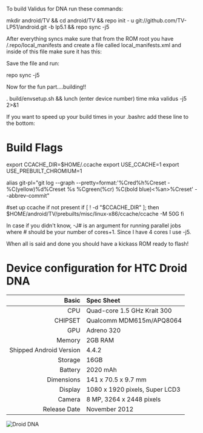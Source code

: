 To build Validus for DNA run these commands:

mkdir android/TV && cd android/TV && repo init - u git://github.com/TV-LP51/android.git -b lp5.1 && repo sync -j5

After everything syncs make sure that from the ROM root you have /.repo/local_manifests and create a file called local_manifests.xml and inside of this file make sure it has this:

<?xml version="1.0" encoding="UTF-8"?>
<manifest>

<project path="device/htc/dlx" name="Oggie7797/android_device_htc_dlx" revision="cm-12.1" remote="gh" />
<project path="device/htc/msm8960-common" name="CyanogenMod/android_device_htc_msm8960-common" revision="cm-12.1" remote="gh" />
<project path="device/qcom/common" name="CyanogenMod/android_device_qcom_common" revision="cm-12.1" remote="gh" />
<project path="kernel/htc/m7" name="CyanogenMod/android_kernel_htc_m7" revision="cm-12.1" remote="gh" />
<project path="vendor/htc" name="proprietary_vendor_htc" revision="cm-12.1" remote="tm" />
</manifest>

Save the file and run:

repo sync -j5

Now for the fun part....building!!

. build/envsetup.sh && lunch
(enter device number)
time mka validus -j5 2>&1

If you want to speed up your build times in your .bashrc add these line to the bottom:

# Build Flags
export CCACHE_DIR=$HOME/.ccache
export USE_CCACHE=1
export USE_PREBUILT_CHROMIUM=1

alias git-pl="git log --graph --pretty=format:'%Cred%h%Creset -%C(yellow)%d%Creset %s %Cgreen(%cr) %C(bold blue)<%an>%Creset' --abbrev-commit"

#set up ccache if not present
if [ ! -d "$CCACHE_DIR" ]; then
    $HOME/android/TV/prebuilts/misc/linux-x86/ccache/ccache -M 50G
fi

In case if you didn't know, -J# is an argument for running parallel jobs where # should be your number of cores+1. Since I have 4 cores I use -j5.

When all is said and done you should have a kickass ROM ready to flash!

Device configuration for HTC Droid DNA
=====================================

Basic   | Spec Sheet
-------:|:-------------------------
CPU     | Quad-core 1.5 GHz Krait 300
CHIPSET | Qualcomm MDM615m/APQ8064
GPU     | Adreno 320
Memory  | 2GB RAM
Shipped Android Version | 4.4.2
Storage | 16GB
Battery | 2020 mAh
Dimensions | 141 x 70.5 x 9.7 mm
Display | 1080 x 1920 pixels, Super LCD3
Camera  | 8 MP, 3264 x 2448 pixels
Release Date | November 2012


![Droid DNA](http://wiki.cyanogenmod.org/images/thumb/7/7e/Dlx.png/314px-Dlx.png "Droid DNA")
